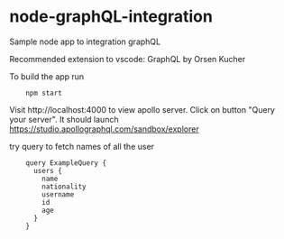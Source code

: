 # node-graphQL-integration
Sample node app to integration graphQL

Recommended extension to vscode: GraphQL by Orsen Kucher

To build the app run
```
    npm start
```
Visit http://localhost:4000 to view apollo server.
Click on button "Query your server". It should launch https://studio.apollographql.com/sandbox/explorer

try query to fetch names of all the user
```
    query ExampleQuery {
      users {
        name
        nationality
        username
        id
        age
      }
    }
```
